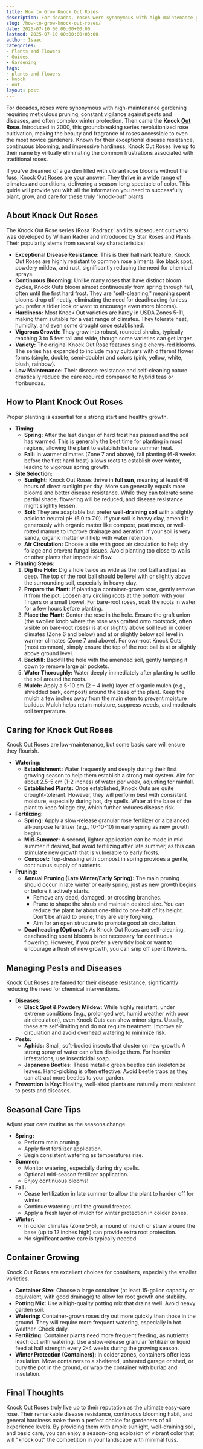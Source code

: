```yaml
---
title: How to Grow Knock Out Roses
description: For decades, roses were synonymous with high-maintenance gardening  requiring meticulous pruning, constant vigilance against pests and diseases, and often...
slug: /how-to-grow-knock-out-roses/
date: 2025-07-10 00:00:00+00:00
lastmod: 2025-07-10 00:00:00+03:00
author: Isaac
categories:
- Plants and Flowers
- Guides
- Gardening
tags:
- plants-and-flowers
- knock
- out
layout: post
---
```

For decades, roses were synonymous with high-maintenance gardening  requiring meticulous pruning, constant vigilance against pests and diseases, and often complex winter protection. Then came the **Knock [Out](https://pestpolicy.com/when-do-mosquitoes-come-out/) Rose**. Introduced in 2000, this groundbreaking series revolutionized rose cultivation, making the beauty and fragrance of roses accessible to even the most novice gardeners. Known for their exceptional disease resistance, continuous blooming, and impressive hardiness, Knock Out Roses live up to their name by virtually eliminating the common frustrations associated with traditional roses.

If you've dreamed of a garden filled with vibrant rose blooms without the fuss, Knock Out Roses are your answer. They thrive in a wide range of climates and conditions, delivering a season-long spectacle of color. This guide will provide you with all the information you need to successfully plant, grow, and care for these truly "knock-out" plants.

## About Knock Out Roses

The Knock Out Rose series (Rosa 'Radrazz' and its subsequent cultivars) was developed by William Radler and introduced by Star Roses and Plants. Their popularity stems from several key characteristics:

* **Exceptional Disease Resistance:** This is their hallmark feature. Knock Out Roses are highly resistant to common rose ailments like black spot, powdery mildew, and rust, significantly reducing the need for chemical sprays.
* **Continuous Blooming:** Unlike many roses that have distinct bloom cycles, Knock Outs bloom almost continuously from spring through fall, often until the first hard frost. They are "self-cleaning," meaning spent blooms drop off neatly, eliminating the need for deadheading (unless you prefer a tidier look or want to encourage even more blooms).
* **Hardiness:** Most Knock Out varieties are hardy in USDA Zones 5-11, making them suitable for a vast range of climates. They tolerate heat, humidity, and even some drought once established.
* **Vigorous Growth:** They grow into robust, rounded shrubs, typically reaching 3 to 5 feet tall and wide, though some varieties can get larger.
* **Variety:** The original Knock Out Rose features single cherry-red blooms. The series has expanded to include many cultivars with different flower forms (single, double, semi-double) and colors (pink, yellow, white, blush, rainbow).
* **Low Maintenance:** Their disease resistance and self-cleaning nature drastically reduce the care required compared to hybrid teas or floribundas.

## How to Plant Knock Out Roses

Proper planting is essential for a strong start and healthy growth.

* **Timing:**
    * **Spring:** After the last danger of hard frost has passed and the soil has warmed. This is generally the best time for planting in most regions, allowing the plant to establish before summer heat.
    * **Fall:** In warmer climates (Zone 7 and above), fall planting (6-8 weeks before the first hard frost) allows roots to establish over winter, leading to vigorous spring growth.
* **Site Selection:**
    * **Sunlight:** Knock Out Roses thrive in **full sun**, meaning at least 6-8 hours of direct sunlight per day. More sun generally equals more blooms and better disease resistance. While they can tolerate some partial shade, flowering will be reduced, and disease resistance might slightly lessen.
    * **Soil:** They are adaptable but prefer **well-draining soil** with a slightly acidic to neutral pH ($6.0$ to $7.0$). If your soil is heavy clay, amend it generously with organic matter like compost, peat moss, or well-rotted manure to improve drainage and aeration. If your soil is very sandy, organic matter will help with water retention.
    * **Air Circulation:** Choose a site with good air circulation to help dry foliage and prevent fungal issues. Avoid planting too close to walls or other plants that impede air flow.
* **Planting Steps:**
    1.  **Dig the Hole:** Dig a hole twice as wide as the root ball and just as deep. The top of the root ball should be level with or slightly above the surrounding soil, especially in heavy clay.
    2.  **Prepare the Plant:** If planting a container-grown rose, gently remove it from the pot. Loosen any circling roots at the bottom with your fingers or a small trowel. For bare-root roses, soak the roots in water for a few hours before planting.
    3.  **Place the Plant:** Center the rose in the hole. Ensure the graft union (the swollen knob where the rose was grafted onto rootstock, often visible on bare-root roses) is at or slightly above soil level in colder climates (Zone 6 and below) and at or slightly below soil level in warmer climates (Zone 7 and above). For own-root Knock Outs (most common), simply ensure the top of the root ball is at or slightly above ground level.
    4.  **Backfill:** Backfill the hole with the amended soil, gently tamping it down to remove large air pockets.
    5.  **Water Thoroughly:** Water deeply immediately after planting to settle the soil around the roots.
    6.  **Mulch:** Apply a 5-10 cm ($2-4$ inch) layer of organic mulch (e.g., shredded bark, compost) around the base of the plant. Keep the mulch a few inches away from the main stem to prevent moisture buildup. Mulch helps retain moisture, suppress weeds, and moderate soil temperature.

## Caring for Knock Out Roses

Knock Out Roses are low-maintenance, but some basic care will ensure they flourish.

* **Watering:**
    * **Establishment:** Water frequently and deeply during their first growing season to help them establish a strong root system. Aim for about 2.5-5 cm (1-2 inches) of water per week, adjusting for rainfall.
    * **Established Plants:** Once established, Knock Outs are quite drought-tolerant. However, they will perform best with consistent moisture, especially during hot, dry spells. Water at the base of the plant to keep foliage dry, which further reduces disease risk.
* **Fertilizing:**
    * **Spring:** Apply a slow-release granular rose fertilizer or a balanced all-purpose fertilizer (e.g., 10-10-10) in early spring as new growth begins.
    * **Mid-Summer:** A second, lighter application can be made in mid-summer if desired, but avoid fertilizing after late summer, as this can stimulate new growth that is vulnerable to early frosts.
    * **Compost:** Top-dressing with compost in spring provides a gentle, continuous supply of nutrients.
* **Pruning:**
    * **Annual Pruning (Late Winter/Early Spring):** The main pruning should occur in late winter or early spring, just as new growth begins or before it actively starts.
        * Remove any dead, damaged, or crossing branches.
        * Prune to shape the shrub and maintain desired size. You can reduce the plant by about one-third to one-half of its height. Don't be afraid to prune; they are very forgiving.
        * Aim for an open structure to promote good air circulation.
    * **Deadheading (Optional):** As Knock Out Roses are self-cleaning, deadheading spent blooms is not necessary for continuous flowering. However, if you prefer a very tidy look or want to encourage a flush of new growth, you can snip off spent flowers.

## Managing Pests and Diseases

Knock Out Roses are famed for their disease resistance, significantly reducing the need for chemical interventions.

* **Diseases:**
    * **Black Spot & Powdery Mildew:** While highly resistant, under extreme conditions (e.g., prolonged wet, humid weather with poor air circulation), even Knock Outs can show minor signs. Usually, these are self-limiting and do not require treatment. Improve air circulation and avoid overhead watering to minimize risk.
* **Pests:**
    * **Aphids:** Small, soft-bodied insects that cluster on new growth. A strong spray of water can often dislodge them. For heavier infestations, use insecticidal soap.
    * **Japanese Beetles:** These metallic green beetles can skeletonize leaves. Hand-picking is often effective. Avoid beetle traps as they can attract more beetles to your garden.
* **Prevention is Key:** Healthy, well-sited plants are naturally more resistant to pests and diseases.

## Seasonal Care Tips

Adjust your care routine as the seasons change.

* **Spring:**
    * Perform main pruning.
    * Apply first fertilizer application.
    * Begin consistent watering as temperatures rise.
* **Summer:**
    * Monitor watering, especially during dry spells.
    * Optional mid-season fertilizer application.
    * Enjoy continuous blooms!
* **Fall:**
    * Cease fertilization in late summer to allow the plant to harden off for winter.
    * Continue watering until the ground freezes.
    * Apply a fresh layer of mulch for winter protection in colder zones.
* **Winter:**
    * In colder climates (Zone 5-6), a mound of mulch or straw around the base (up to 12 inches high) can provide extra root protection.
    * No significant active care is typically needed.

## Container Growing

Knock Out Roses are excellent choices for containers, especially the smaller varieties.

* **Container Size:** Choose a large container (at least 15-gallon capacity or equivalent, with good drainage) to allow for root growth and stability.
* **Potting Mix:** Use a high-quality potting mix that drains well. Avoid heavy garden soil.
* **Watering:** Container-grown roses dry out more quickly than those in the ground. They will require more frequent watering, especially in hot weather. Check daily.
* **Fertilizing:** Container plants need more frequent feeding, as nutrients leach out with watering. Use a slow-release granular fertilizer or liquid feed at half strength every 2-4 weeks during the growing season.
* **Winter Protection (Containers):** In colder zones, containers offer less insulation. Move containers to a sheltered, unheated garage or shed, or bury the pot in the ground, or wrap the container with burlap and insulation.

## Final Thoughts

Knock Out Roses truly live up to their reputation as the ultimate easy-care rose. Their remarkable disease resistance, continuous blooming habit, and general hardiness make them a perfect choice for gardeners of all experience levels. By providing them with ample sunlight, well-draining soil, and basic care, you can enjoy a season-long explosion of vibrant color that will "knock out" the competition in your landscape with minimal fuss.
